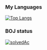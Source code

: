### My Languages
[![Top Langs](https://github-readme-stats.vercel.app/api/top-langs/?username=junho0956&layout=compact&hide=html)](https://github.com/anuraghazra/github-readme-stats)

### BOJ status
[![solvedAc](http://mazassumnida.wtf/api/v2/generate_badge?boj=jh0956)](https://solved.ac/jh0956)
